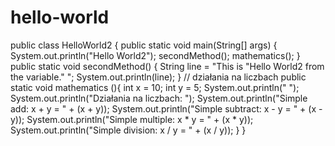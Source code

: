 # hello-world
public class HelloWorld2 {
    public static void main(String[] args) {
        System.out.println("Hello World2");
        secondMethod();
        mathematics();
    }
    public static void secondMethod() {
    String line = "This is \"Hello World2 from the variable.\" ";
        System.out.println(line);
    }
    // działania na liczbach
    public static void mathematics (){
        int x = 10;
        int y = 5;
        System.out.println(" ");
        System.out.println("Działania na liczbach: ");
        System.out.println("Simple add: x + y = " + (x + y));
        System.out.println("Simple subtract: x - y = " + (x - y));
        System.out.println("Simple multiple: x * y = " + (x * y));
        System.out.println("Simple division: x / y = " + (x / y));
    }
}

